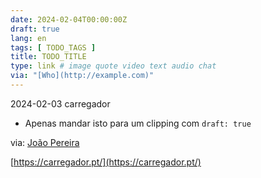```yaml
---
date: 2024-02-04T00:00:00Z
draft: true
lang: en
tags: [ TODO_TAGS ]
title: TODO_TITLE
type: link # image quote video text audio chat
via: "[Who](http://example.com)"
---
```



2024-02-03 carregador

* Apenas mandar isto para um clipping com `draft: true`

via: [João Pereira](https://ios.slack.com/archives/C020QNFR47R/p1707009276670139)

[https://carregador.pt/](https://carregador.pt/)

